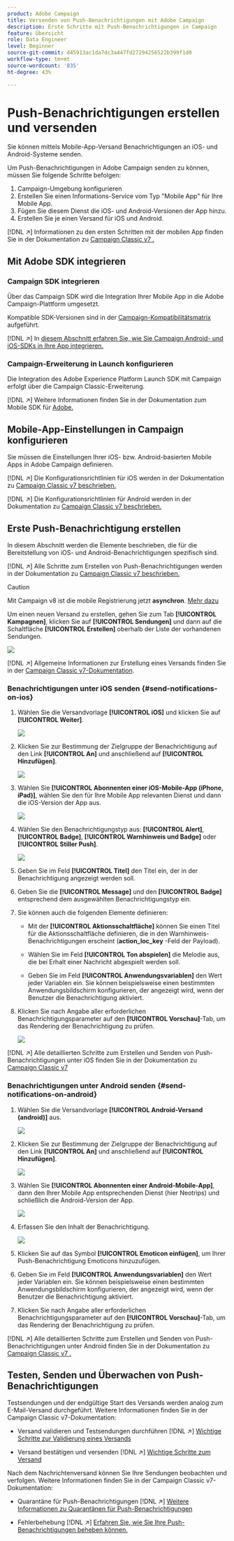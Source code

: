```yaml
---
product: Adobe Campaign
title: Versenden von Push-Benachrichtigungen mit Adobe Campaign
description: Erste Schritte mit Push-Benachrichtigungen in Campaign
feature: Übersicht
role: Data Engineer
level: Beginner
source-git-commit: d45913ac1da7dc3a447fd27294256522b399f1d0
workflow-type: tm+mt
source-wordcount: '835'
ht-degree: 43%

---
```


# Push-Benachrichtigungen erstellen und versenden

Sie können mittels Mobile-App-Versand Benachrichtigungen an iOS- und Android-Systeme senden.

Um Push-Benachrichtigungen in Adobe Campaign senden zu können, müssen Sie folgende Schritte befolgen:

1. Campaign-Umgebung konfigurieren
1. Erstellen Sie einen Informations-Service vom Typ &quot;Mobile App&quot; für Ihre Mobile App.
1. Fügen Sie diesem Dienst die iOS- und Android-Versionen der App hinzu.
1. Erstellen Sie je einen Versand für iOS und Android.

[!DNL :arrow_upper_right:] Informationen zu den ersten Schritten mit der mobilen App finden Sie in der Dokumentation zu  [Campaign Classic v7 .](https://experienceleague.adobe.com/docs/campaign-classic/using/sending-messages/sending-push-notifications/about-mobile-app-channel.html?lang=de)

## Mit Adobe SDK integrieren

### Campaign SDK integrieren

Über das Campaign SDK wird die Integration Ihrer Mobile App in die Adobe Campaign-Plattform umgesetzt.

Kompatible SDK-Versionen sind in der [Campaign-Kompatibilitätsmatrix](../start/compatibility-matrix.md#MobileSDK) aufgeführt.

[!DNL :arrow_upper_right:] In  [diesem Abschnitt erfahren Sie, wie Sie Campaign Android- und iOS-SDKs in Ihre App integrieren.](../config/push-config.md)

### Campaign-Erweiterung in Launch konfigurieren

Die Integration des Adobe Experience Platform Launch SDK mit Campaign erfolgt über die Campaign Classic-Erweiterung.

[!DNL :arrow_upper_right:] Weitere Informationen finden Sie in der Dokumentation zum Mobile SDK für  [Adobe.](https://aep-sdks.gitbook.io/docs/using-mobile-extensions/adobe-campaignclassic)

## Mobile-App-Einstellungen in Campaign konfigurieren

Sie müssen die Einstellungen Ihrer iOS- bzw. Android-basierten Mobile Apps in Adobe Campaign definieren.

[!DNL :arrow_upper_right:] Die Konfigurationsrichtlinien für iOS werden in der Dokumentation zu  [Campaign Classic v7 beschrieben.](https://experienceleague.adobe.com/docs/campaign-classic/using/sending-messages/sending-push-notifications/configure-the-mobile-app/configuring-the-mobile-application.html?lang=de#sending-messages)

[!DNL :arrow_upper_right:] Die Konfigurationsrichtlinien für Android werden in der Dokumentation zu  [Campaign Classic v7 beschrieben.](https://experienceleague.adobe.com/docs/campaign-classic/using/sending-messages/sending-push-notifications/configure-the-mobile-app/configuring-the-mobile-application-android.html?lang=de#sending-messages)

## Erste Push-Benachrichtigung erstellen

In diesem Abschnitt werden die Elemente beschrieben, die für die Bereitstellung von iOS- und Android-Benachrichtigungen spezifisch sind.

[!DNL :arrow_upper_right:] Alle Schritte zum Erstellen von Push-Benachrichtigungen werden in der Dokumentation zu  [Campaign Classic v7 beschrieben.](https://experienceleague.adobe.com/docs/campaign-classic/using/sending-messages/sending-push-notifications/creating-notifications.html?lang=de)

>[!CAUTION]
>
>Mit Campaign v8 ist die mobile Registrierung jetzt **asynchron**. [Mehr dazu](../dev/staging.md)

Um einen neuen Versand zu erstellen, gehen Sie zum Tab **[!UICONTROL Kampagnen]**, klicken Sie auf **[!UICONTROL Sendungen]** und dann auf die Schaltfläche **[!UICONTROL Erstellen]** oberhalb der Liste der vorhandenen Sendungen.

![](assets/delivery_step_1.png)

[!DNL :arrow_upper_right:] Allgemeine Informationen zur Erstellung eines Versands finden Sie in der  [Campaign Classic v7-Dokumentation](https://experienceleague.adobe.com/docs/campaign-classic/using/sending-messages/key-steps-when-creating-a-delivery/steps-about-delivery-creation-steps.html?lang=de#sending-messages).

### Benachrichtigungen unter iOS senden {#send-notifications-on-ios}

1. Wählen Sie die Versandvorlage **[!UICONTROL iOS]** und klicken Sie auf **[!UICONTROL Weiter]**.

   ![](assets/push-template-ios.png)

1. Klicken Sie zur Bestimmung der Zielgruppe der Benachrichtigung auf den Link **[!UICONTROL An]** und anschließend auf **[!UICONTROL Hinzufügen]**.

   ![](assets/push-ios-select-target.png)

1. Wählen Sie **[!UICONTROL Abonnenten einer iOS-Mobile-App (iPhone, iPad)]**, wählen Sie den für Ihre Mobile App relevanten Dienst und dann die iOS-Version der App aus.

   ![](assets/push-ios-subscribers.png)

1. Wählen Sie den Benachrichtigungstyp aus: **[!UICONTROL Alert]**, **[!UICONTROL Badge]**, **[!UICONTROL Warnhinweis und Badge]** oder **[!UICONTROL Stiller Push]**.

   ![](assets/push-ios-alert.png)

1. Geben Sie im Feld **[!UICONTROL Titel]** den Titel ein, der in der Benachrichtigung angezeigt werden soll.

1. Geben Sie die **[!UICONTROL Message]** und den **[!UICONTROL Badge]** entsprechend dem ausgewählten Benachrichtigungstyp ein.

1. Sie können auch die folgenden Elemente definieren:

   * Mit der **[!UICONTROL Aktionsschaltfläche]** können Sie einen Titel für die Aktionsschaltfläche definieren, die in den Warnhinweis-Benachrichtigungen erscheint (**action_loc_key** -Feld der Payload).

   * Wählen Sie im Feld **[!UICONTROL Ton abspielen]** die Melodie aus, die bei Erhalt einer Nachricht abgespielt werden soll.

   * Geben Sie im Feld **[!UICONTROL Anwendungsvariablen]** den Wert jeder Variablen ein. Sie können beispielsweise einen bestimmten Anwendungsbildschirm konfigurieren, der angezeigt wird, wenn der Benutzer die Benachrichtigung aktiviert.

1. Klicken Sie nach Angabe aller erforderlichen Benachrichtigungsparameter auf den **[!UICONTROL Vorschau]**-Tab, um das Rendering der Benachrichtigung zu prüfen.

   ![](assets/push-ios-preview.png)

[!DNL :arrow_upper_right:] Alle detaillierten Schritte zum Erstellen und Senden von Push-Benachrichtigungen unter iOS finden Sie in der Dokumentation zu  [Campaign Classic v7](https://experienceleague.adobe.com/docs/campaign-classic/using/sending-messages/sending-push-notifications/creating-notifications.html?lang=de#sending-notifications-on-ios)

### Benachrichtigungen unter Android senden {#send-notifications-on-android}

1. Wählen Sie die Versandvorlage **[!UICONTROL Android-Versand (android)]** aus.

   ![](assets/push-template-android.png)

1. Klicken Sie zur Bestimmung der Zielgruppe der Benachrichtigung auf den Link **[!UICONTROL An]** und anschließend auf **[!UICONTROL Hinzufügen]**.

   ![](assets/push-android-select-target.png)

1. Wählen Sie **[!UICONTROL Abonnenten einer Android-Mobile-App]**, dann den Ihrer Mobile App entsprechenden Dienst (hier Neotrips) und schließlich die Android-Version der App.

   ![](assets/push-ios-subscribers.png)

1. Erfassen Sie den Inhalt der Benachrichtigung.

   ![](assets/push-android-content.png)

1. Klicken Sie auf das Symbol **[!UICONTROL Emoticon einfügen]**, um Ihrer Push-Benachrichtigung Emoticons hinzuzufügen.

1. Geben Sie im Feld **[!UICONTROL Anwendungsvariablen]** den Wert jeder Variablen ein. Sie können beispielsweise einen bestimmten Anwendungsbildschirm konfigurieren, der angezeigt wird, wenn der Benutzer die Benachrichtigung aktiviert.

1. Klicken Sie nach Angabe aller erforderlichen Benachrichtigungsparameter auf den **[!UICONTROL Vorschau]**-Tab, um das Rendering der Benachrichtigung zu prüfen.

   <!--![](assets/push-android-preview.png)-->

[!DNL :arrow_upper_right:] Alle detaillierten Schritte zum Erstellen und Senden von Push-Benachrichtigungen unter Android finden Sie in der Dokumentation zu  [Campaign Classic v7 .](https://experienceleague.adobe.com/docs/campaign-classic/using/sending-messages/sending-push-notifications/creating-notifications.html?lang=en#sending-notifications-on-android)

## Testen, Senden und Überwachen von Push-Benachrichtigungen

Testsendungen und der endgültige Start des Versands werden analog zum E-Mail-Versand durchgeführt. Weitere Informationen finden Sie in der Campaign Classic v7-Dokumentation:

* Versand validieren und Testsendungen durchführen
   [!DNL :arrow_upper_right:] [Wichtige Schritte zur Validierung eines Versands](https://experienceleague.adobe.com/docs/campaign-classic/using/sending-messages/key-steps-when-creating-a-delivery/steps-validating-the-delivery.html?lang=de)

* Versand bestätigen und versenden
   [!DNL :arrow_upper_right:] [Wichtige Schritte zum Versand](https://experienceleague.adobe.com/docs/campaign-classic/using/sending-messages/key-steps-when-creating-a-delivery/steps-sending-the-delivery.html?lang=en)

Nach dem Nachrichtenversand können Sie Ihre Sendungen beobachten und verfolgen. Weitere Informationen finden Sie in der Campaign Classic v7-Dokumentation:

* Quarantäne für Push-Benachrichtigungen
   [!DNL :arrow_upper_right:] [Weitere Informationen zu Quarantänen für Push-Benachrichtigungen](https://experienceleague.adobe.com/docs/campaign-classic/using/sending-messages/monitoring-deliveries/understanding-quarantine-management.html?lang=en#push-notification-quarantines)

* Fehlerbehebung
   [!DNL :arrow_upper_right:] [Erfahren Sie, wie Sie Ihre Push-Benachrichtigungen beheben können.](https://experienceleague.adobe.com/docs/campaign-classic/using/sending-messages/sending-push-notifications/troubleshooting.html?lang=en)